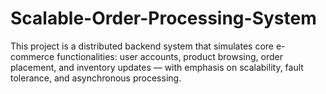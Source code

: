 # Scalable-Order-Processing-System
This project is a distributed backend system that simulates core e-commerce functionalities: user accounts, product browsing, order placement, and inventory updates — with emphasis on scalability, fault tolerance, and asynchronous processing.
